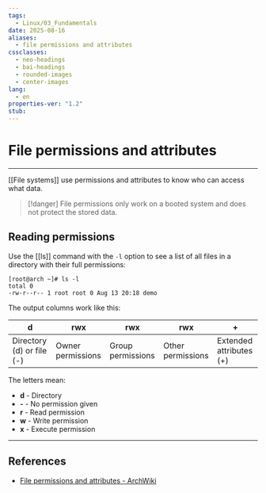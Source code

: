 ```yaml
---
tags:
  - Linux/03_Fundamentals
date: 2025-08-16
aliases:
  - file permissions and attributes
cssclasses:
  - neo-headings
  - bai-headings
  - rounded-images
  - center-images
lang:
  - en
properties-ver: "1.2"
stub:
---
```

# File permissions and attributes

***
[[File systems]] use permissions and attributes to know who can access what data.

>[!danger]
> File permissions only work on a booted system and does not protect the stored data.

## Reading permissions
Use the [[ls]] command with the `-l` option to see a list of all files in a directory with their full permissions:

```
[root@arch ~]# ls -l
total 0
-rw-r--r-- 1 root root 0 Aug 13 20:18 demo
```

The output columns work like this:

| d                         | rwx               | rwx               | rwx               | +                       |
| ------------------------- | ----------------- | ----------------- | ----------------- | ----------------------- |
| Directory (d) or file (-) | Owner permissions | Group permissions | Other permissions | Extended attributes (+) |

The letters mean:
- **d** - Directory
- **-** - No permission given
- **r** - Read permission
- **w** - Write permission
- **x** - Execute permission

***
## References
- [File permissions and attributes - ArchWiki](https://wiki.archlinux.org/title/File_permissions_and_attributes)
